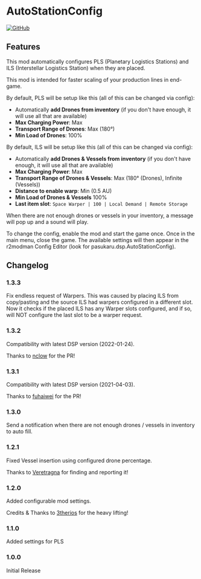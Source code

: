 ﻿
# AutoStationConfig

[![GitHub](https://img.shields.io/github/license/pasukaru/DSP-Mods?style=for-the-badge)](https://github.com/Pasukaru/DSP-Mods/tree/main/AutoStationConfig)

## Features

This mod automatically configures PLS (Planetary Logistics Stations) and ILS (Interstellar Logistics Station) when they are placed. 

This mod is intended for faster scaling of your production lines in end-game.

By default, PLS will be setup like this (all of this can be changed via config):
- Automatically **add Drones from inventory** (if you don't have enough, it will use all that are available)
- **Max Charging Power**: Max
- **Transport Range of Drones**: Max (180°)
- **Min Load of Drones**: 100%

By default, ILS will be setup like this (all of this can be changed via config):
- Automatically **add Drones & Vessels from inventory** (if you don't have enough, it will use all that are available)
- **Max Charging Power**: Max
- **Transport Range of Drones & Vessels**: Max (180° (Drones), Infinite (Vessels))
- **Distance to enable warp**: Min (0.5 AU)
- **Min Load of Drones & Vessels** 100%
- **Last item slot**: `Space Warper | 100 | Local Demand | Remote Storage`

When there are not enough drones or vessels in your inventory, a message will pop up and a sound will play. 

To change the config, enable the mod and start the game once. Once in the main menu, close the game. 
The available settings will then appear in the r2modman Config Editor (look for pasukaru.dsp.AutoStationConfig).

## Changelog

### 1.3.3
Fix endless request of Warpers. This was caused by placing ILS from copy/pasting and the source ILS had warpers configured in a different slot.
Now it checks if the placed ILS has any Warper slots configured, and if so, will NOT configure the last slot to be a warper request.

### 1.3.2
Compatibility with latest DSP version (2022-01-24).

Thanks to [nclow](https://github.com/nclow) for the PR!

### 1.3.1
Compatibility with latest DSP version (2021-04-03).

Thanks to [fuhaiwei](https://github.com/fuhaiwei) for the PR!

### 1.3.0
Send a notification when there are not enough drones / vessels in inventory to auto fill.

### 1.2.1
Fixed Vessel insertion using configured drone percentage.

Thanks to [Veretragna](https://github.com/Veretragna) for finding and reporting it!

### 1.2.0
Added configurable mod settings.

Credits & Thanks to [3therios](https://github.com/3therios) for the heavy lifting!

### 1.1.0
Added settings for PLS

### 1.0.0
Initial Release
